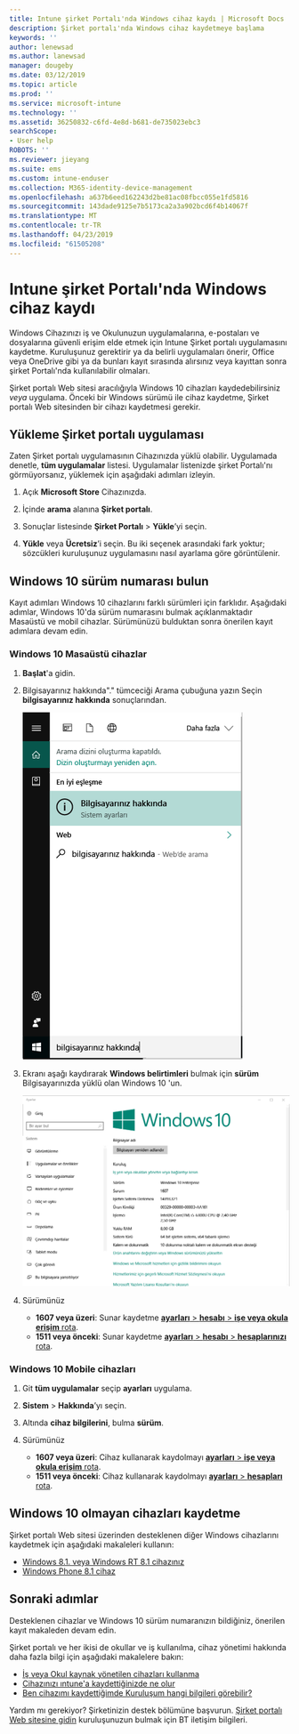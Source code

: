```yaml
---
title: Intune şirket Portalı'nda Windows cihaz kaydı | Microsoft Docs
description: Şirket portalı'nda Windows cihaz kaydetmeye başlama
keywords: ''
author: lenewsad
ms.author: lanewsad
manager: dougeby
ms.date: 03/12/2019
ms.topic: article
ms.prod: ''
ms.service: microsoft-intune
ms.technology: ''
ms.assetid: 36250832-c6fd-4e8d-b681-de735023ebc3
searchScope:
- User help
ROBOTS: ''
ms.reviewer: jieyang
ms.suite: ems
ms.custom: intune-enduser
ms.collection: M365-identity-device-management
ms.openlocfilehash: a637b6eed162243d2be81ac08fbcc055e1fd5816
ms.sourcegitcommit: 143dade9125e7b5173ca2a3a902bcd6f4b14067f
ms.translationtype: MT
ms.contentlocale: tr-TR
ms.lasthandoff: 04/23/2019
ms.locfileid: "61505208"
---
```

# <a name="windows-device-enrollment-in-intune-company-portal"></a>Intune şirket Portalı'nda Windows cihaz kaydı  

Windows Cihazınızı iş ve Okulunuzun uygulamalarına, e-postaları ve dosyalarına güvenli erişim elde etmek için Intune Şirket portalı uygulamasını kaydetme. Kuruluşunuz gerektirir ya da belirli uygulamaları önerir, Office veya OneDrive gibi ya da bunları kayıt sırasında alırsınız veya kayıttan sonra şirket Portalı'nda kullanılabilir olmaları.  

Şirket portalı Web sitesi aracılığıyla Windows 10 cihazları kaydedebilirsiniz *veya* uygulama. Önceki bir Windows sürümü ile cihaz kaydetme, Şirket portalı Web sitesinden bir cihazı kaydetmesi gerekir.  

## <a name="install-company-portal-app"></a>Yükleme Şirket portalı uygulaması  
Zaten Şirket portalı uygulamasının Cihazınızda yüklü olabilir. Uygulamada denetle, __tüm uygulamalar__ listesi.  Uygulamalar listenizde şirket Portalı'nı görmüyorsanız, yüklemek için aşağıdaki adımları izleyin.  

1. Açık **Microsoft Store** Cihazınızda.

2. İçinde **arama** alanına **Şirket portalı**.

3. Sonuçlar listesinde **Şirket Portalı** > **Yükle**’yi seçin.

4. **Yükle** veya **Ücretsiz**’i seçin. Bu iki seçenek arasındaki fark yoktur; sözcükleri kuruluşunuz uygulamasını nasıl ayarlama göre görüntülenir.  

## <a name="find-windows-10-version-number"></a>Windows 10 sürüm numarası bulun  
Kayıt adımları Windows 10 cihazlarını farklı sürümleri için farklıdır. Aşağıdaki adımlar, Windows 10'da sürüm numarasını bulmak açıklanmaktadır Masaüstü ve mobil cihazlar. Sürümünüzü bulduktan sonra önerilen kayıt adımlara devam edin.  

### <a name="windows-10-desktop-devices"></a>Windows 10 Masaüstü cihazlar  

1. **Başlat**'a gidin.

2. Bilgisayarınız hakkında"." tümceciği Arama çubuğuna yazın Seçin __bilgisayarınız hakkında__ sonuçlarından.  


   ![bilgisayarınız hakkında araması için arama ayarları](media/searching_for_about_your_pc.png)  

3. Ekranı aşağı kaydırarak **Windows belirtimleri** bulmak için **sürüm** Bilgisayarınızda yüklü olan Windows 10 'un.  


   ![Windows 10 Masaüstü Bilgisayarınız Hakkında](media/settings_about_pc.png)  

4. Sürümünüz  

    *  __1607 veya üzeri__: Sunar kaydetme [ **ayarları** > **hesabı** > **işe veya okula erişim** rota](enroll-windows-10-device.md#enroll-windows-10-version-1607-and-later-device).   
    * __1511 veya önceki__: Sunar kaydetme [ **ayarları** > **hesabı** > **hesaplarınızı** rota](enroll-windows-10-device.md#enroll-windows-10-version-1511-and-earlier-device).  

### <a name="windows-10-mobile-devices"></a>Windows 10 Mobile cihazları       

1.  Git __tüm uygulamalar__ seçip __ayarları__ uygulama.  
2.  __Sistem__ > __Hakkında__’yı seçin.      
3.  Altında __cihaz bilgilerini__, bulma __sürüm__.  
4. Sürümünüz  

    *  __1607 veya üzeri__: Cihaz kullanarak kaydolmayı [ **ayarları** > **işe veya okula erişim** rota](enroll-windows-10-device.md#enroll-windows-10-version-1607-and-later-device).   
    * __1511 veya önceki__: Cihaz kullanarak kaydolmayı [ **ayarları** > **hesapları** rota](enroll-windows-10-device.md#enroll-windows-10-version-1511-and-earlier-device).  

## <a name="enroll-non-windows-10-devices"></a>Windows 10 olmayan cihazları kaydetme  
Şirket portalı Web sitesi üzerinden desteklenen diğer Windows cihazlarını kaydetmek için aşağıdaki makaleleri kullanın:   
* [Windows 8.1. veya Windows RT 8.1 cihazınız](enroll-your-W81-or-rt81-windows.md)  
* [Windows Phone 8.1 cihaz](enroll-your-wp81-windows.md)    

## <a name="next-steps"></a>Sonraki adımlar  
Desteklenen cihazlar ve Windows 10 sürüm numaranızın bildiğiniz, önerilen kayıt makaleden devam edin.  
 
Şirket portalı ve her ikisi de okullar ve iş kullanılma, cihaz yönetimi hakkında daha fazla bilgi için aşağıdaki makalelere bakın:  
* [İş veya Okul kaynak yönetilen cihazları kullanma](use-managed-devices-to-get-work-done.md)  
* [Cihazınızı ıntune'a kaydettiğinizde ne olur](what-happens-if-you-install-the-company-portal-app-and-enroll-your-device-in-intune-windows.md)  
* [Ben cihazımı kaydettiğimde Kuruluşum hangi bilgileri görebilir?](what-info-can-your-company-see-when-you-enroll-your-device-in-intune.md)  

Yardım mı gerekiyor? Şirketinizin destek bölümüne başvurun. [Şirket portalı Web sitesine gidin](https://go.microsoft.com/fwlink/?linkid=2010980) kuruluşunuzun bulmak için BT iletişim bilgileri.  
